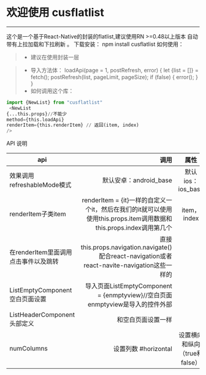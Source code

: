 # 欢迎使用 cusflatlist

------

这个是一个基于React-Native的封装的flatlist,建议使用RN >=0.48以上版本 自动带有上拉加载和下拉刷新 。
下载安装： npm install cusflatlist
如何使用： 
> * 建议在使用封装一层

> * 导入方法体：  loadApi(page = 1, postRefresh, error) {  let {list = []} = fetch(); postRefresh(list, pageLimit, pageSize);  if (false) {  error(); }  }
> * 如何调用这个库： 
```python
import {NewList} from "cusflatlist"
 <NewList
{...this.props}//不能少
method={this.loadApi}
renderItem={this.renderItem} // 返回(item, index)
/>
```
API 说明

 | api   |调用 |属性  |
 | --------   | -----:  | :----:  |
| 效果调用  refreshableMode模式      | 默认安卓：android_base   |  默认ios：ios_base  |
| renderItem子类item     | renderItem = {it}一样的自定义一个it，然后在我们的it就可以使用使用this.props.item调用数据和this.props.index调用第几个 |   item，index    |
| 在renderItem里面调用点击事件以及跳转        |  直接this.props.navigation.navigate()配合react-navigation或者react-navite-navigation这些一样的  |
| ListEmptyComponent空白页面设置        |   导入页面ListEmptyComponent = {enmptyview}//空白页面 enmptyview是导入的控件外部 |
|ListHeaderComponent头部定义  |和空白页面设置一样 |
| numColumns   |设置列数 #horizontal |设置横向和纵向（true和false）  |


